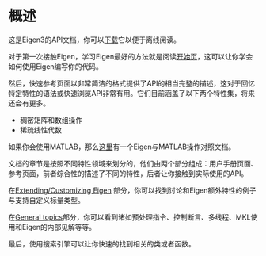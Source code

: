 # 概述

这是Eigen3的API文档，你可以[下载](http://eigen.tuxfamily.org/dox/eigen-doc.tgz)它以便于离线阅读。

对于第一次接触Eigen，学习Eigen最好的方法就是阅读[开始页](http://eigen.tuxfamily.org/dox/GettingStarted.html)，这可以让你学会如何使用Eigen编写你的代码。

然后，快速参考页面以非常简洁的格式提供了API的相当完整的描述，这对于回忆特定特性的语法或快速浏览API非常有用。它们目前涵盖了以下两个特性集，将来还会有更多。

- 稠密矩阵和数组操作
- 稀疏线性代数

如果你会使用MATLAB，那么[这里](http://eigen.tuxfamily.org/dox/AsciiQuickReference.txt)有一个Eigen与MATLAB操作对照文档。

文档的章节是按照不同特性领域来划分的，他们由两个部分组成：用户手册页面、参考页面，前者综合性的描述了不同的特性，后者让你接触到实际使用的API。

在[Extending/Customizing Eigen](http://eigen.tuxfamily.org/dox/UserManual_CustomizingEigen.html) 部分，你可以找到讨论和Eigen额外特性的例子与支持自定义标量类型。

在[General topics](http://eigen.tuxfamily.org/dox/UserManual_Generalities.html)部分，你可以看到诸如预处理指令、控制断言、多线程、MKL使用和Eigen的内部见解等等。

最后，使用搜索引擎可以让你快速的找到相关的类或者函数。

